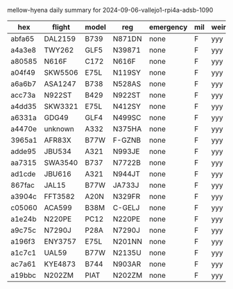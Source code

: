 mellow-hyena daily summary for 2024-09-06-vallejo1-rpi4a-adsb-1090

|hex|flight|model|reg|emergency|mil|weirdo|
|--|--|--|--|--|--|--|
|abfa65|DAL2159|B739|N871DN|none|F|yyy|
|a4a3e8|TWY262|GLF5|N39871|none|F|yyy|
|a80585|N616F|C172|N616F|none|F|yyy|
|a04f49|SKW5506|E75L|N119SY|none|F|yyy|
|a6a6b7|ASA1247|B738|N528AS|none|F|yyy|
|acc73a|N922ST|B429|N922ST|none|F|yyy|
|a4dd35|SKW3321|E75L|N412SY|none|F|yyy|
|a6331a|GDG49|GLF4|N499SC|none|F|yyy|
|a4470e|unknown|A332|N375HA|none|F|yyy|
|3965a1|AFR83X|B77W|F-GZNB|none|F|yyy|
|adde95|JBU534|A321|N993JE|none|F|yyy|
|aa7315|SWA3540|B737|N7722B|none|F|yyy|
|ad1cde|JBU616|A321|N944JT|none|F|yyy|
|867fac|JAL15|B77W|JA733J|none|F|yyy|
|a3904c|FFT3582|A20N|N329FR|none|F|yyy|
|c05060|ACA599|B38M|C-GELJ|none|F|yyy|
|a1e24b|N220PE|PC12|N220PE|none|F|yyy|
|a9c75c|N7290J|P28A|N7290J|none|F|yyy|
|a196f3|ENY3757|E75L|N201NN|none|F|yyy|
|a1c7c1|UAL59|B77W|N2135U|none|F|yyy|
|ac7a61|KYE4873|B744|N903AR|none|F|yyy|
|a19bbc|N202ZM|PIAT|N202ZM|none|F|yyy|
